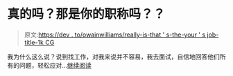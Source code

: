 # 真的吗？那是你的职称吗？？

> 原文:[https://dev . to/owainwilliams/really-is-that ' s-the-your ' s job-title-1k CG](https://dev.to/owainwilliams/really-is-that-your-job-title-1kcg)

我为什么这么说？说到找工作，对我来说并不容易，我去面试，自信地回答他们所有的问题，轻松应对...[继续阅读](https://www.owain.codes/blog/posts/2017/june/senior-developer-really-is-that-your-job-title/)